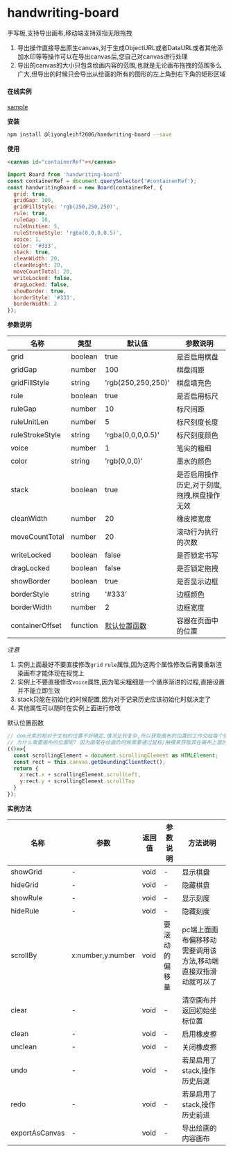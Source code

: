 # handwriting-board
手写板,支持导出画布,移动端支持双指无限拖拽
1. 导出操作直接导出原生canvas,对于生成ObjectURL或者DataURL或者其他添加水印等等操作可以在导出canvas后,您自己对canvas进行处理
2. 导出的canvas的大小只包含绘画内容的范围,也就是无论画布拖拽的范围多么广大,但导出的时候只会导出从绘画的所有的图形的左上角到右下角的矩形区域

#### 在线实例

[sample](https://liyongleihf2006.github.io/handwriting-board/index.html)

**安装**
```sh
npm install @liyongleihf2006/handwriting-board --save
```
**使用**
```html
<canvas id="containerRef"></canvas>
```
```javascript
import Board from 'handwriting-board'
const containerRef = document.querySelector('#containerRef');
const handwritingBoard = new Board(containerRef, {
  grid: true,
  gridGap: 100,
  gridFillStyle: 'rgb(250,250,250)',
  rule: true,
  ruleGap: 10,
  ruleUnitLen: 5,
  ruleStrokeStyle: 'rgba(0,0,0,0.5)',
  voice: 1,
  color: '#333',
  stack: true,
  cleanWidth: 20,
  cleanHeight: 20,
  moveCountTotal: 20,
  writeLocked: false,
  dragLocked: false,
  showBorder: true,
  borderStyle: '#333',
  borderWidth: 2
});
```
**参数说明**

| 名称            | 类型     | 默认值                           | 参数说明                                    |
| --------------- | -------- | -------------------------------- | ------------------------------------------- |
| grid            | boolean  | true                             | 是否启用棋盘                                |
| gridGap         | number   | 100                              | 棋盘间距                                    |
| gridFillStyle   | string   | 'rgb(250,250,250)'               | 棋盘填充色                                  |
| rule            | boolean  | true                             | 是否启用标尺                                |
| ruleGap         | number   | 10                               | 标尺间距                                    |
| ruleUnitLen     | number   | 5                                | 标尺刻度长度                                |
| ruleStrokeStyle | string   | 'rgba(0,0,0,0.5)'                | 标尺刻度颜色                                |
| voice           | number   | 1                                | 笔尖的粗细                                  |
| color           | string   | 'rgb(0,0,0)'                     | 墨水的颜色                                  |
| stack           | boolean  | true                             | 是否启用操作历史,对于刻度,拖拽,棋盘操作无效 |
| cleanWidth      | number   | 20                               | 橡皮擦宽度                                  |
| moveCountTotal  | number   | 20                               | 滚动行为执行的次数                          |
| writeLocked     | boolean  | false                            | 是否锁定书写                                |
| dragLocked      | boolean  | false                            | 是否锁定拖拽                                |
| showBorder      | boolean  | true                             | 是否显示边框                                |
| borderStyle     | string   | '#333'                           | 边框颜色                                    |
| borderWidth     | number   | 2                                | 边框宽度                                    |
| containerOffset | function | [默认位置函数](#containerOffset) | 容器在页面中的位置                          |

_注意_

1. 实例上面最好不要直接修改`grid` `rule`属性,因为这两个属性修改后需要重新渲染画布才能体现在视觉上
2. 实例上不要直接修改`voice`属性,因为笔尖粗细是一个循序渐进的过程,直接设置并不能立即生效
3. stack只能在初始化的时候配置,因为对于记录历史应该初始化时就决定了
4. 其他属性可以随时在实例上面进行修改

<a id="containerOffset"></a>
默认位置函数
```javascript
// dom元素的相对于文档的位置不好确定,情况比较复杂,所以获取画布的位置的工作交给每个使用者根据自己具体场景来获取了
// 为什么需要画布的位置呢? 因为画笔在绘画的时候需要通过鼠标/触摸来获取其在画布上面的位置,对于触摸事件来说尚不支持offsetY和offsetX这种获取其相对于画布自身的偏移位置,所以只能使用pageX和pageY来获取事件激活的相对于文档位置,而想要定位到画布上面的具体位置,就要使用其减去画布自身相对于文档的位置。
(()=>{
  const scrollingElement = document.scrollingElement as HTMLElement;
  const rect = this.canvas.getBoundingClientRect();
  return {
    x:rect.x + scrollingElement.scrollLeft,
    y:rect.y + scrollingElement.scrollTop
  }
});
```

**实例方法**

| 名称           | 参数              | 返回值 | 参数说明       | 方法说明                                                      |
| -------------- | ----------------- | ------ | -------------- | ------------------------------------------------------------- |
| showGrid       | -                 | void   | -              | 显示棋盘                                                      |
| hideGrid       | -                 | void   | -              | 隐藏棋盘                                                      |
| showRule       | -                 | void   | -              | 显示刻度                                                      |
| hideRule       | -                 | void   | -              | 隐藏刻度                                                      |
| scrollBy       | x:number,y:number | void   | 要滚动的偏移量 | pc端上面画布偏移移动需要调用该方法,移动端直接双指滑动就可以了 |
| clear          | -                 | void   | -              | 清空画布并返回初始坐标位置                                    |
| clean          | -                 | void   | -              | 启用橡皮擦                                                    |
| unclean        | -                 | void   | -              | 关闭橡皮擦                                                    |
| undo           | -                 | void   | -              | 若是启用了stack,操作历史后退                                  |
| redo           | -                 | void   | -              | 若是启用了stack,操作历史前进                                  |
| exportAsCanvas | -                 | void   | -              | 导出绘画的内容画布                                            |